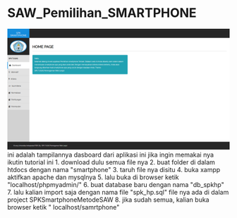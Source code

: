 # SAW_Pemilihan_SMARTPHONE
<img src="https://github.com/ahmadbadri25/dokumentasi/blob/200f46ee1407b6ad35cd6e651bfa53def9b69b49/smartphone.png" alt="">
ini adalah tampilannya dasboard dari aplikasi ini 
jika ingin memakai nya ikutin tutorial ini 
1. download dulu semua file nya
2. buat folder di dalam htdocs dengan nama "smartphone"
3. taruh file nya disitu
4. buka xampp aktifkan apache dan mysqlnya
5. lalu buka di browser ketik "localhost/phpmyadmin/"
6. buat database baru dengan nama "db_spkhp"
7. lalu kalian import saja dengan nama file "spk_hp.sql" file nya ada di dalam project SPKSmartphoneMetodeSAW
8. jika sudah semua, kalian buka browser ketik " localhost/samrtphone"

